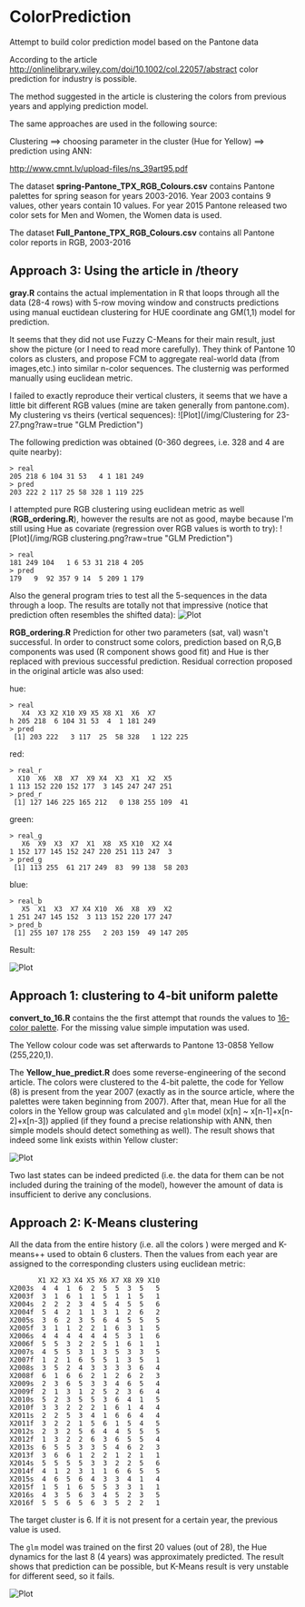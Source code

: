 # ColorPrediction
Attempt to build color prediction model based on the Pantone data

According to the article http://onlinelibrary.wiley.com/doi/10.1002/col.22057/abstract
color prediction for industry is possible.

The method suggested in the article is clustering the colors from previous years and applying prediction model.

The same approaches are used in the following source:

Clustering ==> choosing parameter in the cluster (Hue for Yellow) ==> prediction using ANN:

http://www.cmnt.lv/upload-files/ns_39art95.pdf




The dataset **spring-Pantone_TPX_RGB_Colours.csv** contains Pantone palettes for spring season for years 2003-2016. Year 2003 contains 9 values, other years contain 10 values. For year 2015 Pantone released two color sets for Men and Women, the Women data is used.

The dataset **Full_Pantone_TPX_RGB_Colours.csv** contains all Pantone color reports in RGB, 2003-2016

## Approach 3: Using the article in /theory
**gray.R** contains the actual implementation in R that loops through all the data (28-4 rows) with 5-row moving window and constructs predictions using manual euctidean clustering for HUE coordinate ang GM(1,1) model for prediction.

It seems that they did not use Fuzzy C-Means for their main result, just show the picture (or I need to read more carefully).  They think of Pantone 10 colors as clusters, and propose FCM to aggregate real-world data (from images,etc.) into similar n-color sequences. The clusternig was performed manually using euclidean metric.

I failed to exactly reproduce their vertical clusters, it seems that we have a little bit different RGB values (mine are taken generally from pantone.com). My clustering vs theirs (vertical sequences):
![Plot](/img/Clustering for 23-27.png?raw=true "GLM Prediction")

The following prediction was obtained (0-360 degrees, i.e. 328 and 4 are quite nearby):
```
> real  
205 218 6 104 31 53   4 1 181 249
> pred
203 222 2 117 25 58 328 1 119 225
```

I attempted pure RGB clustering using euclidean metric as well (**RGB_ordering.R**), however the results are not as good, maybe because I'm still using Hue as covariate (regression over RGB values is worth to try):
![Plot](/img/RGB clustering.png?raw=true "GLM Prediction")

```
> real
181 249 104   1 6 53 31 218 4 205
> pred
179   9  92 357 9 14  5 209 1 179
```

Also the general program tries to test all the 5-sequences in the data through a loop. The results are totally not that impressive (notice that prediction often resembles the shifted data):
![Plot](/img/N2-N7-N3.png?raw=true "GLM Prediction")

**RGB_ordering.R** Prediction for other two parameters (sat, val) wasn't successful. In order to construct some colors, prediction based on R,G,B components was used (R component shows good fit) and Hue is ther replaced with previous successful prediction. Residual correction proposed in the original article was also used:

hue:
```
> real
   X4  X3 X2 X10 X9 X5 X8 X1  X6  X7
h 205 218  6 104 31 53  4  1 181 249
> pred
 [1] 203 222   3 117  25  58 328   1 122 225
```
red:
```
> real_r
  X10  X6  X8  X7  X9 X4  X3  X1  X2  X5
1 113 152 220 152 177  3 145 247 247 251
> pred_r
 [1] 127 146 225 165 212   0 138 255 109  41
```
green:
```
> real_g
   X6  X9  X3  X7  X1  X8  X5 X10  X2 X4
1 152 177 145 152 247 220 251 113 247  3
> pred_g
 [1] 113 255  61 217 249  83  99 138  58 203
```

blue:
```
> real_b
   X5  X1  X3  X7 X4 X10  X6  X8  X9  X2
1 251 247 145 152  3 113 152 220 177 247
> pred_b
 [1] 255 107 178 255   2 203 159  49 147 205
```

Result:

![Plot](/img/rgb_hue_predict.png?raw=true "GLM Prediction")

## Approach 1: clustering to 4-bit uniform palette
**convert_to_16.R** contains the the first attempt that rounds the values to [16-color palette](http://www.december.com/html/spec/color16codes.html). For the missing value simple imputation was used.

The Yellow colour code was set afterwards to Pantone 13-0858 Yellow (255,220,1).

The **Yellow_hue_predict.R** does some reverse-engineering of the second article. The colors were clustered to the 4-bit palette, the code for Yellow (8) is present from the year 2007 (exactly as in the source article, where the palettes were taken beginning from 2007). After that, mean Hue for all the colors in the Yellow group was calculated and `glm` model (x[n] ~ x[n-1]+x[n-2]+x[n-3]) applied (if they found a precise relationship with ANN, then simple models should detect something as well). The result shows that indeed some link exists within Yellow cluster:

![Plot](/Rplot10.png?raw=true "GLM Prediction")

Two last states can be indeed predicted (i.e. the data for them can be not included during the training of the model), however the amount of data is insufficient to derive any conclusions.

## Approach 2: K-Means clustering

All the data from the entire history (i.e. all the colors ) were merged and K-means++ used to obtain 6 clusters. Then the values from each year are assigned to the corresponding clusters using euclidean metric:

```
       X1 X2 X3 X4 X5 X6 X7 X8 X9 X10
X2003s  4  4  1  6  2  5  5  3  5   5
X2003f  3  1  6  1  1  5  1  1  5   1
X2004s  2  2  2  3  4  5  4  5  5   6
X2004f  5  4  2  1  1  3  1  2  6   2
X2005s  3  6  2  3  5  6  4  5  5   5
X2005f  3  1  1  2  2  1  6  3  1   5
X2006s  4  4  4  4  4  4  5  3  1   6
X2006f  5  5  3  2  2  5  1  6  1   1
X2007s  4  5  5  3  1  3  5  3  3   5
X2007f  1  2  1  6  5  5  1  3  5   1
X2008s  3  5  2  4  3  3  3  3  6   4
X2008f  6  1  6  6  2  1  2  6  2   3
X2009s  2  3  6  5  3  3  4  6  5   4
X2009f  2  1  3  1  2  5  2  3  6   4
X2010s  5  2  3  5  5  3  6  4  1   5
X2010f  3  3  2  2  2  1  6  1  4   4
X2011s  2  2  5  3  4  1  6  6  4   4
X2011f  3  2  2  1  5  6  1  5  4   5
X2012s  2  3  2  5  6  4  4  5  5   5
X2012f  1  3  2  2  6  3  6  5  5   4
X2013s  6  5  5  3  3  5  4  6  2   3
X2013f  3  6  6  1  2  2  1  2  1   1
X2014s  5  5  5  5  3  3  2  2  5   6
X2014f  4  1  2  3  1  1  6  6  5   5
X2015s  4  6  5  6  4  3  3  4  1   4
X2015f  1  5  1  6  5  5  3  3  1   1
X2016s  4  3  5  6  3  4  5  2  3   5
X2016f  5  5  6  5  6  3  5  2  2   1
```

The target cluster is 6. If it is not present for a certain year, the previous value is used.

The `glm` model was trained on the first 20 values (out of 28), the Hue dynamics for the last 8 (4 years) was approximately predicted.  The result shows that prediction can be possible, but K-Means result is very unstable for different seed, so it fails.

![Plot](/Fulldata_glm.png?raw=true "GLM Prediction, Full data")
